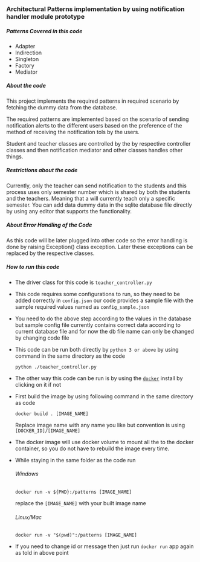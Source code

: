 ### Architectural Patterns implementation by using notification handler module prototype

##### Patterns Covered in this code

- Adapter
- Indirection
- Singleton
- Factory
- Mediator

##### About the code

This project implements the required patterns in required scenario by fetching the dummy data from the database.

The required patterns are implemented based on the scenario of sending notification alerts to the different users based on the preference of the method of receiving the notification tols by the users.

Student and teacher classes are controlled by the by respective controller classes and then notification mediator and other classes handles other things.

##### Restrictions about the code

Currently, only the teacher can send notification to the students and this process uses only semester number which is shared by both the students and the teachers. Meaning that a will currently teach only a specific semester. You can add data dummy data in the sqlite database file directly by using any editor that supports the functionality.

##### About Error Handling of the Code

As this code will be later plugged into other code so the error handling is done by raising Exception() class exception. Later these exceptions can be replaced by the respective classes.

##### How to run this code

- The driver class for this code is
    `teacher_controller.py`
- This code requires some configurations to run, so they need to be added correctly in
    `config.json` our code provides a sample file with the sample required values named as `config_sample.json` 
- You need to do the above step according to the values in the database but sample config file currently contains correct data according to current database file and for now the db file name can only be changed by changing code file
- This code can be run both directly by `python 3 or above` by using command in the same directory as the code

    `python ./teacher_controller.py`

- The other way this code can be run is by using the [`docker`](https://www.docker.com/) install by clicking on it if not
- First build the image by using following command in the same directory as code

    `docker build . [IMAGE_NAME]`
    
    Replace image name with any name you like but convention is using `[DOCKER_ID]/[IMAGE_NAME]`
- The docker image will use docker volume to mount all the to the docker container, so you do not have to rebuild the image every time.
- While staying in the same folder as the code run

    ###### Windows
    
    `docker run -v ${PWD}:/patterns [IMAGE_NAME]`

    replace the `[IMAGE_NAME]` with your built image name

    ###### Linux/Mac

    `docker run -v "$(pwd)":/patterns [IMAGE_NAME]`
- If you need to change id or message then just run `docker run` app again as told in above point